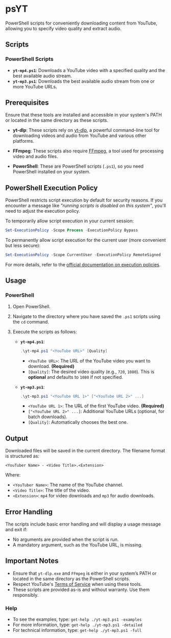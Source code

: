 # psYT

PowerShell scripts for conveniently downloading content from YouTube, allowing you to specify video quality and extract audio.

## Scripts

### PowerShell Scripts

* **`yt-mp4.ps1`**: Downloads a YouTube video with a specified quality and the best available audio stream.
* **`yt-mp3.ps1`**: Downloads the best available audio stream from one or more YouTube URLs.

## Prerequisites

Ensure that these tools are installed and accessible in your system's PATH or located in the same directory as these scripts.

* **yt-dlp**: These scripts rely on [yt-dlp](https://github.com/yt-dlp/yt-dlp), a powerful command-line tool for downloading videos and audio from YouTube and various other platforms.

* **FFmpeg**: These scripts also require [FFmpeg](https://github.com/BtbN/FFmpeg-Builds/releases), a tool used for processing video and audio files.

* **PowerShell**: These are PowerShell scripts (`.ps1`), so you need PowerShell installed on your system.


## PowerShell Execution Policy

PowerShell restricts script execution by default for security reasons. If you encounter a message like *"running scripts is disabled on this system"*, you'll need to adjust the execution policy.

To temporarily allow script execution in your current session:

```powershell
Set-ExecutionPolicy -Scope Process -ExecutionPolicy Bypass
```

To permanently allow script execution for the current user (more convenient but less secure):

```powershell
Set-ExecutionPolicy -Scope CurrentUser -ExecutionPolicy RemoteSigned
```

For more details, refer to the [official documentation on execution policies](https://learn.microsoft.com/en-us/powershell/module/microsoft.powershell.core/about/about_execution_policies?view=powershell-7.4).

## Usage

### PowerShell

1. Open PowerShell.
2. Navigate to the directory where you have saved the `.ps1` scripts using the `cd` command.
3. Execute the scripts as follows:

   * **`yt-mp4.ps1`**:

     ```powershell
     .\yt-mp4.ps1 "<YouTube URL>" [Quality]
     ```

     * `<YouTube URL>`: The URL of the YouTube video you want to download. **(Required)**
     * `[Quality]`: The desired video quality (e.g., `720`, `1080`). This is **optional** and defaults to `1080` if not specified.

   * **`yt-mp3.ps1`**:

     ```powershell
     .\yt-mp3.ps1 "<YouTube URL 1>" ["<YouTube URL 2>" ...]
     ```

     * `<YouTube URL 1>`: The URL of the first YouTube video. **(Required)**
     * `["<YouTube URL 2>" ...]`: Additional YouTube URLs (optional, for batch downloads).
     * `[Quality]`: Automatically chooses the best one.

## Output

Downloaded files will be saved in the current directory. The filename format is structured as:

```
<YouTuber Name> - <Video Title>.<Extension>
```

Where:

* `<YouTuber Name>`: The name of the YouTube channel.
* `<Video Title>`: The title of the video.
* `<Extension>`: `mp4` for video downloads and `mp3` for audio downloads.

## Error Handling

The scripts include basic error handling and will display a usage message and exit if:

* No arguments are provided when the script is run.
* A mandatory argument, such as the YouTube URL, is missing.

## Important Notes

* Ensure that `yt-dlp.exe` and `FFmpeg` is either in your system’s PATH or located in the same directory as the PowerShell scripts.
* Respect YouTube's [Terms of Service](https://www.youtube.com/t/terms) when using these tools.
* These scripts are provided as-is and without warranty. Use them responsibly.

### Help

* To see the examples, type: `get-help ./yt-mp3.ps1 -examples`
* For more information, type: `get-help ./yt-mp3.ps1 -detailed`
* For technical information, type: `get-help ./yt-mp3.ps1 -full`
